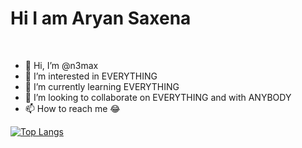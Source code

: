 # Hi I am Aryan Saxena
<br>

- 👋 Hi, I’m @n3max
- 👀 I’m interested in EVERYTHING
- 🌱 I’m currently learning EVERYTHING
- 💞️ I’m looking to collaborate on EVERYTHING and with ANYBODY
- 📫 How to reach me 😂


[![Top Langs](https://github-readme-stats.vercel.app/api/top-langs/?username=iamcybercop&layout=compact&langs_count=8)](https://github.com/anuraghazra/github-readme-stats)



<!---
n3max/n3max is a ✨ special ✨ repository because its `README.md` (this file) appears on your GitHub profile.
You can click the Preview link to take a look at your changes.
--->
